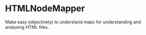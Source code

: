 # HTMLNodeMapper
Make easy (objectively) to understand maps for understanding and analysing HTML files.
